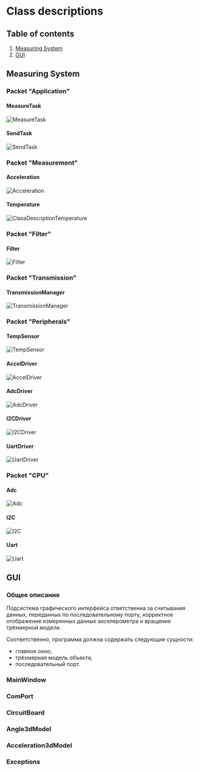 # Class descriptions 

## Table of contents

1. [Measuring System](#measuringsystem)
1. [GUI](#gui)

## Measuring System <div id="measuringsystem"></div>

### Packet "Application"

#### MeasureTask

![MeasureTask](img/UML/ClassDesriptions/MeasureTask.png)

#### SendTask 

![SendTask](img/UML/ClassDesriptions/SendTask.png)

### Packet "Measurement"

#### Acceleration 

![Acceleration](img/UML/ClassDesriptions/Acceleration.png)

#### Temperature 

![ClassDescriptionTemperature](img/UML/ClassDesriptions/Temperature.png)

### Packet "Filter" 

#### Filter

![Filter](img/UML/ClassDesriptions/Filter.png)

### Packet "Transmission"

#### TransmissionManager

![TransmissionManager](img/UML/ClassDesriptions/TransmissionManager.png)

### Packet "Peripherals"

#### TempSensor

![TempSensor](img/UML/ClassDesriptions/TempSensor.png)

#### AccelDriver

![AccelDriver](img/UML/ClassDesriptions/AccelDriver.png)

#### AdcDriver

![AdcDriver](img/UML/ClassDesriptions/AdcDriver.png)

#### I2CDriver

![I2CDriver](img/UML/ClassDesriptions/I2CDriver.png)

#### UartDriver

![UartDriver](img/UML/ClassDesriptions/UartDriver.png)

### Packet "CPU"

#### Adc 

![Adc](img/UML/ClassDesriptions/Adc.png)

#### I2C 

![I2C](img/UML/ClassDesriptions/I2C.png)

#### Uart 

![Uart](img/UML/ClassDesriptions/Uart.png)

## GUI <div id="gui"></div>

### Общее описание

Подсистема графического интерфейса ответственна за считывания данных, переданных по последовательному порту, корректное отображение измеренных данных акселерометра и вращение трёхмерной модели. 

Соответственно, программа должна содержать следующие сущности: 
- главное окно; 
- трёхмерная модель объекта; 
- последовательный порт. 

<!--
Use Case-диаграмма для GUI представлена на рисунке ниже: 

![GuiUseCase](img/GuiUseCase.png)

Состояния графического интерфейса при коммуникации с пользователем следующие: 
1. Прорисовка графических элементов при загрузке приложения; 
1. 
-->

### MainWindow

### ComPort 

### CircuitBoard 

### Angle3dModel

### Acceleration3dModel

### Exceptions 
